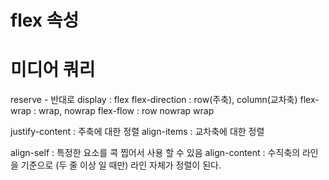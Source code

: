 # flex 속성 
# 미디어 쿼리

reserve - 반대로
display : flex
flex-direction : row(주축), column(교차축)
flex-wrap : wrap, nowrap
flex-flow : row  nowrap wrap 

justify-content : 주축에 대한 정렬
align-items : 교차축에 대한 정렬 

align-self : 특정한 요소를 콕 찝어서 사용 할 수 있음
align-content : 수직축의 라인을 기준으로 (두 줄 이상 일 때만) 라인 자체가 정렬이 된다.

